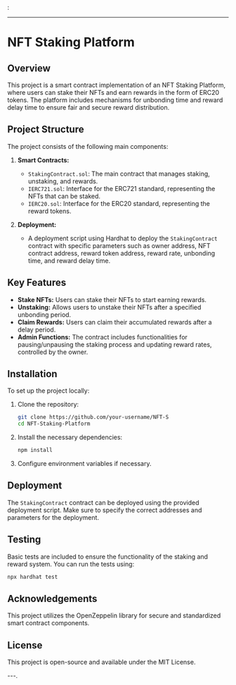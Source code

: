 :

---

# NFT Staking Platform

## Overview
This project is a smart contract implementation of an NFT Staking Platform, where users can stake their NFTs and earn rewards in the form of ERC20 tokens. The platform includes mechanisms for unbonding time and reward delay time to ensure fair and secure reward distribution.

## Project Structure
The project consists of the following main components:

1. **Smart Contracts:**
   - `StakingContract.sol`: The main contract that manages staking, unstaking, and rewards.
   - `IERC721.sol`: Interface for the ERC721 standard, representing the NFTs that can be staked.
   - `IERC20.sol`: Interface for the ERC20 standard, representing the reward tokens.

2. **Deployment:**
   - A deployment script using Hardhat to deploy the `StakingContract` contract with specific parameters such as owner address, NFT contract address, reward token address, reward rate, unbonding time, and reward delay time.

## Key Features
- **Stake NFTs:** Users can stake their NFTs to start earning rewards.
- **Unstaking:** Allows users to unstake their NFTs after a specified unbonding period.
- **Claim Rewards:** Users can claim their accumulated rewards after a delay period.
- **Admin Functions:** The contract includes functionalities for pausing/unpausing the staking process and updating reward rates, controlled by the owner.

## Installation
To set up the project locally:

1. Clone the repository:
   ```bash
   git clone https://github.com/your-username/NFT-S
   cd NFT-Staking-Platform
   ```

2. Install the necessary dependencies:
   ```bash
   npm install
   ```

3. Configure environment variables if necessary.

## Deployment
The `StakingContract` contract can be deployed using the provided deployment script. Make sure to specify the correct addresses and parameters for the deployment.

## Testing
Basic tests are included to ensure the functionality of the staking and reward system. You can run the tests using:

```bash
npx hardhat test
```

## Acknowledgements
This project utilizes the OpenZeppelin library for secure and standardized smart contract components.

## License
This project is open-source and available under the MIT License.

---.
